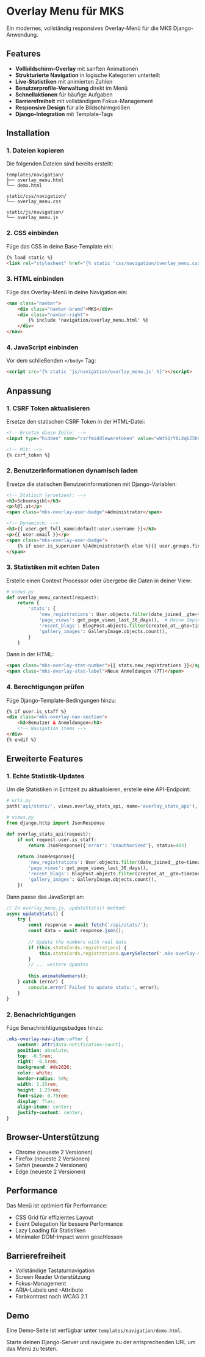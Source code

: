 # Overlay Menu für MKS

Ein modernes, vollständig responsives Overlay-Menü für die MKS Django-Anwendung.

## Features

- **Vollbildschirm-Overlay** mit sanften Animationen
- **Strukturierte Navigation** in logische Kategorien unterteilt
- **Live-Statistiken** mit animierten Zahlen
- **Benutzerprofile-Verwaltung** direkt im Menü
- **Schnellaktionen** für häufige Aufgaben
- **Barrierefreiheit** mit vollständigem Fokus-Management
- **Responsive Design** für alle Bildschirmgrößen
- **Django-Integration** mit Template-Tags

## Installation

### 1. Dateien kopieren

Die folgenden Dateien sind bereits erstellt:

```
templates/navigation/
├── overlay_menu.html
└── demo.html

static/css/navigation/
└── overlay_menu.css

static/js/navigation/
└── overlay_menu.js
```

### 2. CSS einbinden

Füge das CSS in deine Base-Template ein:

```html
{% load static %}
<link rel="stylesheet" href="{% static 'css/navigation/overlay_menu.css' %}">
```

### 3. HTML einbinden

Füge das Overlay-Menü in deine Navigation ein:

```html
<nav class="navbar">
    <div class="navbar-brand">MKS</div>
    <div class="navbar-right">
        {% include 'navigation/overlay_menu.html' %}
    </div>
</nav>
```

### 4. JavaScript einbinden

Vor dem schließenden `</body>` Tag:

```html
<script src="{% static 'js/navigation/overlay_menu.js' %}"></script>
```

## Anpassung

### 1. CSRF Token aktualisieren

Ersetze den statischen CSRF Token in der HTML-Datei:

```html
<!-- Ersetze diese Zeile: -->
<input type="hidden" name="csrfmiddlewaretoken" value="wWtSQrY0LXq6Z5h98HkI0iRhH3IjK0ayAltCfbCdSPWW21kGcbwzZVGJ4GTihwSY">

<!-- Mit: -->
{% csrf_token %}
```

### 2. Benutzerinformationen dynamisch laden

Ersetze die statischen Benutzerinformationen mit Django-Variablen:

```html
<!-- Statisch (ersetzen): -->
<h3>Schoensgibl</h3>
<p>l@l.at</p>
<span class="mks-overlay-user-badge">Administrator</span>

<!-- Dynamisch: -->
<h3>{{ user.get_full_name|default:user.username }}</h3>
<p>{{ user.email }}</p>
<span class="mks-overlay-user-badge">
    {% if user.is_superuser %}Administrator{% else %}{{ user.groups.first.name|default:"Benutzer" }}{% endif %}
</span>
```

### 3. Statistiken mit echten Daten

Erstelle einen Context Processor oder übergebe die Daten in deiner View:

```python
# views.py
def overlay_menu_context(request):
    return {
        'stats': {
            'new_registrations': User.objects.filter(date_joined__gte=timezone.now() - timedelta(days=7)).count(),
            'page_views': get_page_views_last_30_days(),  # Deine Implementierung
            'recent_blogs': BlogPost.objects.filter(created_at__gte=timezone.now() - timedelta(days=30)).count(),
            'gallery_images': GalleryImage.objects.count(),
        }
    }
```

Dann in der HTML:

```html
<span class="mks-overlay-stat-number">{{ stats.new_registrations }}</span>
<span class="mks-overlay-stat-label">Neue Anmeldungen (7T)</span>
```

### 4. Berechtigungen prüfen

Füge Django-Template-Bedingungen hinzu:

```html
{% if user.is_staff %}
<div class="mks-overlay-nav-section">
    <h3>Benutzer & Anmeldungen</h3>
    <!-- Navigation items -->
</div>
{% endif %}
```

## Erweiterte Features

### 1. Echte Statistik-Updates

Um die Statistiken in Echtzeit zu aktualisieren, erstelle eine API-Endpoint:

```python
# urls.py
path('api/stats/', views.overlay_stats_api, name='overlay_stats_api'),

# views.py
from django.http import JsonResponse

def overlay_stats_api(request):
    if not request.user.is_staff:
        return JsonResponse({'error': 'Unauthorized'}, status=403)
    
    return JsonResponse({
        'new_registrations': User.objects.filter(date_joined__gte=timezone.now() - timedelta(days=7)).count(),
        'page_views': get_page_views_last_30_days(),
        'recent_blogs': BlogPost.objects.filter(created_at__gte=timezone.now() - timedelta(days=30)).count(),
        'gallery_images': GalleryImage.objects.count(),
    })
```

Dann passe das JavaScript an:

```javascript
// In overlay_menu.js, updateStats() method:
async updateStats() {
    try {
        const response = await fetch('/api/stats/');
        const data = await response.json();
        
        // Update the numbers with real data
        if (this.statsCards.registrations) {
            this.statsCards.registrations.querySelector('.mks-overlay-stat-number').textContent = data.new_registrations;
        }
        // ... weitere Updates
        
        this.animateNumbers();
    } catch (error) {
        console.error('Failed to update stats:', error);
    }
}
```

### 2. Benachrichtigungen

Füge Benachrichtigungsbadges hinzu:

```css
.mks-overlay-nav-item::after {
    content: attr(data-notification-count);
    position: absolute;
    top: -0.5rem;
    right: -0.5rem;
    background: #dc2626;
    color: white;
    border-radius: 50%;
    width: 1.25rem;
    height: 1.25rem;
    font-size: 0.75rem;
    display: flex;
    align-items: center;
    justify-content: center;
}
```

## Browser-Unterstützung

- Chrome (neueste 2 Versionen)
- Firefox (neueste 2 Versionen)
- Safari (neueste 2 Versionen)
- Edge (neueste 2 Versionen)

## Performance

Das Menü ist optimiert für Performance:

- CSS Grid für effizientes Layout
- Event Delegation für bessere Performance
- Lazy Loading für Statistiken
- Minimaler DOM-Impact wenn geschlossen

## Barrierefreiheit

- Vollständige Tastaturnavigation
- Screen Reader Unterstützung
- Fokus-Management
- ARIA-Labels und -Attribute
- Farbkontrast nach WCAG 2.1

## Demo

Eine Demo-Seite ist verfügbar unter `templates/navigation/demo.html`.

Starte deinen Django-Server und navigiere zu der entsprechenden URL um das Menü zu testen.
